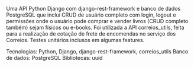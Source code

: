 Uma API Python Django com django-rest-framework e banco de dados PostgreSQL que inclui CRUD de usuário completo com login, logout e permissões onde o usuário pode comprar e vender livros (CRUD completo também) sejam físicos ou e-books. Foi utilizada a API correios_utils,
feita para a realização de cotação de frete de encomendas no serviço dos Correios. Testes unitários inclusos em algumas features.

Tecnologias: Python, Django, django-rest-framework, correios_utils
Banco de dados: PostgreSQL 
Bibliotecas: uuid
